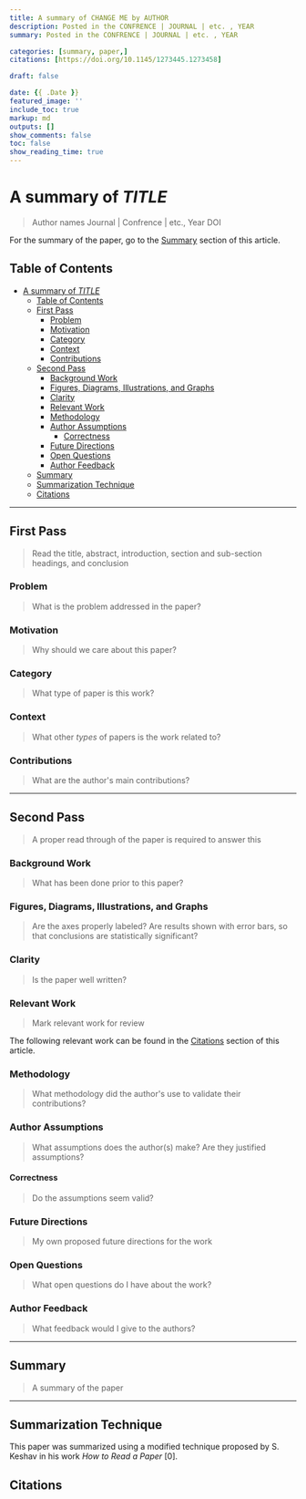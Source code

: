 ```yaml
---
title: A summary of CHANGE ME by AUTHOR
description: Posted in the CONFRENCE | JOURNAL | etc. , YEAR
summary: Posted in the CONFRENCE | JOURNAL | etc. , YEAR

categories: [summary, paper,]
citations: [https://doi.org/10.1145/1273445.1273458]

draft: false

date: {{ .Date }}
featured_image: ''
include_toc: true
markup: md
outputs: []
show_comments: false
toc: false
show_reading_time: true
---
```


# A summary of *TITLE*

> Author names
> Journal | Confrence | etc., Year
> DOI

For the summary of the paper, go to the [Summary](#summary) section of this article.

## Table of Contents

- [A summary of *TITLE*](#a-summary-of-title)
  - [Table of Contents](#table-of-contents)
  - [First Pass](#first-pass)
    - [Problem](#problem)
    - [Motivation](#motivation)
    - [Category](#category)
    - [Context](#context)
    - [Contributions](#contributions)
  - [Second Pass](#second-pass)
    - [Background Work](#background-work)
    - [Figures, Diagrams, Illustrations, and Graphs](#figures-diagrams-illustrations-and-graphs)
    - [Clarity](#clarity)
    - [Relevant Work](#relevant-work)
    - [Methodology](#methodology)
    - [Author Assumptions](#author-assumptions)
      - [Correctness](#correctness)
    - [Future Directions](#future-directions)
    - [Open Questions](#open-questions)
    - [Author Feedback](#author-feedback)
  - [Summary](#summary)
  - [Summarization Technique](#summarization-technique)
  - [Citations](#citations)

---

## First Pass

> Read the title, abstract, introduction, section and sub-section headings, and conclusion

### Problem

> What is the problem addressed in the paper?

### Motivation

> Why should we care about this paper?

### Category

> What type of paper is this work?

### Context

> What other *types* of papers is the work related to?

### Contributions

> What are the author's main contributions?

---

## Second Pass

> A proper read through of the paper is required to answer this

### Background Work

> What has been done prior to this paper?

### Figures, Diagrams, Illustrations, and Graphs

> Are the axes properly labeled?
> Are results shown with error bars, so that conclusions are statistically significant?

### Clarity

> Is the paper well written?

### Relevant Work

> Mark relevant work for review

The following relevant work can be found in the [Citations](#citations) section of this article.

### Methodology

> What methodology did the author's use to validate their contributions?

### Author Assumptions

> What assumptions does the author(s) make? Are they justified assumptions?

#### Correctness

> Do the assumptions seem valid?

### Future Directions

> My own proposed future directions for the work

### Open Questions

> What open questions do I have about the work?

### Author Feedback

> What feedback would I give to the authors?

---

## Summary

> A summary of the paper

---

## Summarization Technique

This paper was summarized using a modified technique proposed by S. Keshav in his work *How to Read a Paper* \[0\].

## Citations
